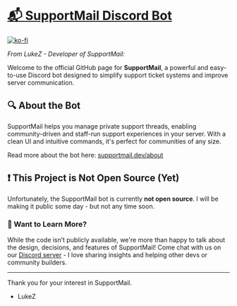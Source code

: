# [📬 SupportMail Discord Bot](https://supportmail.dev)

[![ko-fi](https://ko-fi.com/img/githubbutton_sm.svg)](https://ko-fi.com/F2F8MZRJC)

_From LukeZ - Developer of SupportMail:_

Welcome to the official GitHub page for **SupportMail**, a powerful and easy-to-use Discord bot designed to simplify support ticket systems and improve server communication.

## 🔍 About the Bot

SupportMail helps you manage private support threads, enabling community-driven and staff-run support experiences in your server. With a clean UI and intuitive commands, it's perfect for communities of any size.

Read more about the bot here: [supportmail.dev/about](https://supportmail.dev/about)

## ❗ This Project is Not Open Source (Yet)

Unfortunately, the SupportMail bot is currently **not open source**. I will be making it public some day - but not any time soon.

### 🙋 Want to Learn More?

While the code isn’t publicly available, we're more than happy to talk about the design, decisions, and features of SupportMail! Come chat with us on our [Discord server](https://supportmail.dev/discord) - I love sharing insights and helping other devs or community builders.

---

Thank you for your interest in SupportMail.

- LukeZ
